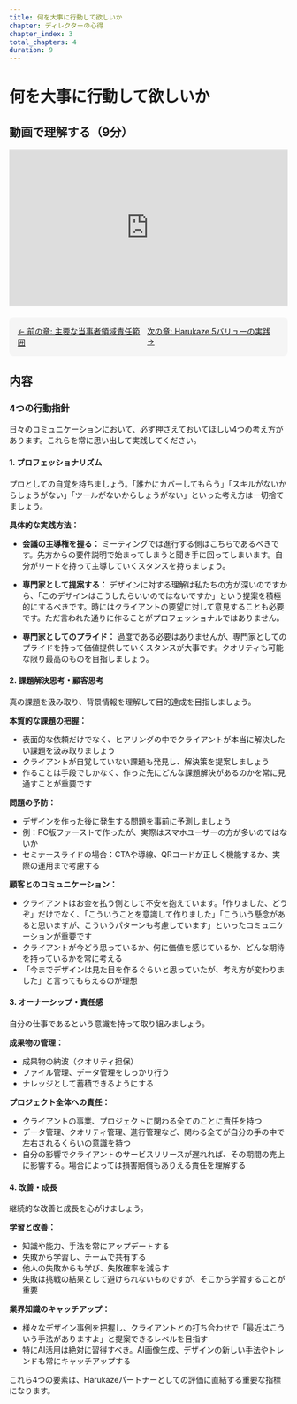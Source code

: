 ```yaml
---
title: 何を大事に行動して欲しいか
chapter: ディレクターの心得
chapter_index: 3
total_chapters: 4
duration: 9
---
```


# 何を大事に行動して欲しいか

## 動画で理解する（9分）

<div style="position: relative; padding-bottom: 56.25%; height: 0;"><iframe src="https://www.loom.com/embed/4812cd67d18c4e2dafdba4605ce6e89c" frameborder="0" webkitallowfullscreen mozallowfullscreen allowfullscreen style="position: absolute; top: 0; left: 0; width: 100%; height: 100%;"></iframe></div>

<div style="display: flex; justify-content: space-between; margin-top: 20px; margin-bottom: 20px; padding: 15px; background: #f5f5f5; border-radius: 8px;">
  <a href="../02_主要な当事者領域責任範囲.md">← 前の章: 主要な当事者領域責任範囲</a>
  <a href="../04_Harukaze%205バリューの実践.md">次の章: Harukaze 5バリューの実践 →</a>
</div>

## 内容

### 4つの行動指針

日々のコミュニケーションにおいて、必ず押さえておいてほしい4つの考え方があります。これらを常に思い出して実践してください。

#### 1. プロフェッショナリズム

プロとしての自覚を持ちましょう。「誰かにカバーしてもらう」「スキルがないからしょうがない」「ツールがないからしょうがない」といった考え方は一切捨てましょう。

**具体的な実践方法：**

- **会議の主導権を握る：** ミーティングでは進行する側はこちらであるべきです。先方からの要件説明で始まってしまうと聞き手に回ってしまいます。自分がリードを持って主導していくスタンスを持ちましょう。

- **専門家として提案する：** デザインに対する理解は私たちの方が深いのですから、「このデザインはこうしたらいいのではないですか」という提案を積極的にするべきです。時にはクライアントの要望に対して意見することも必要です。ただ言われた通りに作ることがプロフェッショナルではありません。

- **専門家としてのプライド：** 過度である必要はありませんが、専門家としてのプライドを持って価値提供していくスタンスが大事です。クオリティも可能な限り最高のものを目指しましょう。

#### 2. 課題解決思考・顧客思考

真の課題を汲み取り、背景情報を理解して目的達成を目指しましょう。

**本質的な課題の把握：**

- 表面的な依頼だけでなく、ヒアリングの中でクライアントが本当に解決したい課題を汲み取りましょう
- クライアントが自覚していない課題も発見し、解決策を提案しましょう
- 作ることは手段でしかなく、作った先にどんな課題解決があるのかを常に見通すことが重要です

**問題の予防：**

- デザインを作った後に発生する問題を事前に予測しましょう
- 例：PC版ファーストで作ったが、実際はスマホユーザーの方が多いのではないか
- セミナースライドの場合：CTAや導線、QRコードが正しく機能するか、実際の運用まで考慮する

**顧客とのコミュニケーション：**

- クライアントはお金を払う側として不安を抱えています。「作りました、どうぞ」だけでなく、「こういうことを意識して作りました」「こういう懸念があると思いますが、こういうパターンも考慮しています」といったコミュニケーションが重要です
- クライアントが今どう思っているか、何に価値を感じているか、どんな期待を持っているかを常に考える
- 「今までデザインは見た目を作るぐらいと思っていたが、考え方が変わりました」と言ってもらえるのが理想

#### 3. オーナーシップ・責任感

自分の仕事であるという意識を持って取り組みましょう。

**成果物の管理：**

- 成果物の納波（クオリティ担保）
- ファイル管理、データ管理をしっかり行う
- ナレッジとして蓄積できるようにする

**プロジェクト全体への責任：**

- クライアントの事業、プロジェクトに関わる全てのことに責任を持つ
- データ管理、クオリティ管理、進行管理など、関わる全てが自分の手の中で左右されるくらいの意識を持つ
- 自分の影響でクライアントのサービスリリースが遅れれば、その期間の売上に影響する。場合によっては損害賠償もありえる責任を理解する

#### 4. 改善・成長

継続的な改善と成長を心がけましょう。

**学習と改善：**

- 知識や能力、手法を常にアップデートする
- 失敗から学習し、チームで共有する
- 他人の失敗からも学び、失敗確率を減らす
- 失敗は挑戦の結果として避けられないものですが、そこから学習することが重要

**業界知識のキャッチアップ：**

- 様々なデザイン事例を把握し、クライアントとの打ち合わせで「最近はこういう手法がありますよ」と提案できるレベルを目指す
- 特にAI活用は絶対に習得すべき。AI画像生成、デザインの新しい手法やトレンドも常にキャッチアップする

これら4つの要素は、Harukazeパートナーとしての評価に直結する重要な指標になります。